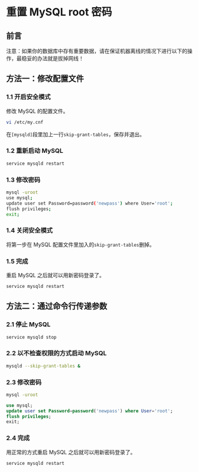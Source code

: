 # 重置 MySQL root 密码

## 前言

注意：如果你的数据库中存有重要数据，请在保证机器离线的情况下进行以下的操作，最稳妥的办法就是拔掉网线！

## 方法一：修改配置文件

### 1.1 开启安全模式

修改 MySQL 的配置文件。

```bash
vi /etc/my.cnf
```

在`[mysqld]`段里加上一行`skip-grant-tables`，保存并退出。

### 1.2 重新启动 MySQL

```bash
service mysqld restart
```

### 1.3 修改密码

```bash
mysql -uroot
use mysql;
update user set Password=password('newpass') where User='root';
flush privileges;
exit;
```

### 1.4 关闭安全模式

将第一步在 MySQL 配置文件里加入的`skip-grant-tables`删掉。

### 1.5 完成

重启 MySQL 之后就可以用新密码登录了。

```bash
service mysqld restart
```

## 方法二：通过命令行传递参数

### 2.1 停止 MySQL

```bash
service mysqld stop
```

### 2.2 以不检查权限的方式启动 MySQL

```bash
mysqld --skip-grant-tables &
```

### 2.3 修改密码

```bash
mysql -uroot
```

```sql
use mysql;
update user set Password=password('newpass') where User='root';
flush privileges;
exit;
```

### 2.4 完成

用正常的方式重启 MySQL 之后就可以用新密码登录了。

```bash
service mysqld restart
```
